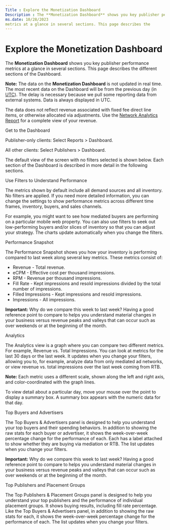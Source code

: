 ```yaml
---
Title : Explore the Monetization Dashboard
Description : The **Monetization Dashboard** shows you key publisher performance
ms.date: 10/28/2023
metrics at a glance in several sections. This page describes the
---
```



# Explore the Monetization Dashboard





The **Monetization Dashboard** shows you key publisher performance
metrics at a glance in several sections. This page describes the
different sections of the Dashboard.



<b>Note:</b> The data on the **Monetization
Dashboard** is not updated in real time. The most recent data on the
Dashboard will be from the previous day (in
<a href="http://en.wikipedia.org/wiki/Coordinated_Universal_Time"
class="xref" target="_blank">UTC</a>). The delay is necessary because we
pull some reporting data from external systems. Data is always displayed
in UTC.

The data does not reflect revenue associated with fixed fee direct line
items, or otherwise allocated via adjustments. Use the
<a href="network-analytics-report.md" class="xref">Network Analytics
Report</a> for a complete view of your revenue.



Get to the Dashboard

Publisher-only clients: Select
Reports 
\>  Dashboard.

All other clients: Select
Publishers
 \>  Dashboard.

The default view of the screen with no filters selected is shown below.
Each section of the Dashboard is described in more detail in the
following sections.

Use Filters to Understand Performance

The metrics shown by default include all demand sources and all
inventory. No filters are applied. If you need more detailed
information, you can change the settings to show performance metrics
across different time frames, inventory, buyers, and sales channels.

For example, you might want to see how mediated buyers are performing on
a particular mobile web property. You can also use filters to seek out
low-performing buyers and/or slices of inventory so that you can adjust
your strategy. The charts update automatically when you change the
filters.

Performance Snapshot

The Performance Snapshot shows you how
your inventory is performing compared to last week along several key
metrics. These metrics consist of:

- Revenue - Total revenue.
- eCPM - Effective cost per thousand
  impressions.
- RPM - Revenue per thousand
  impressions.
- Fill Rate - Kept impressions and
  resold impressions divided by the total number of impressions.
- Filled Impressions - Kept
  impressions and resold impressions.
- Impressions - All impressions.



<b>Important:</b> Why do we compare this week
to last week? Having a good reference point to compare to helps you
understand material changes in your business versus revenue peaks and
valleys that can occur such as over weekends or at the beginning of the
month.



Analytics

The Analytics view is a graph where
you can compare two different metrics. For example,
Revenue vs.
Total Impressions. You can look at
metrics for the last 30 days or the last week. It updates when you
change your filters, allowing you to, for example, analyze data from
only mediated ad networks, or view revenue vs. total impressions over
the last week coming from RTB.



<b>Note:</b> Each metric uses a different
scale, shown along the left and right axis, and color-coordinated with
the graph lines.



To view detail about a particular day, move your mouse over the point to
display a summary box. A summary box appears with the numeric data for
that day.

Top Buyers and Advertisers

The Top Buyers & Advertisers panel is
designed to help you understand your top buyers and their spending
behaviors. In addition to showing the raw stats for each buyer or
advertiser, it shows the week-over-week percentage change for the
performance of each. Each has a label attached to show whether they are
buying via mediation or RTB. The list updates when you change your
filters.



<b>Important:</b> Why do we compare this week
to last week? Having a good reference point to compare to helps you
understand material changes in your business versus revenue peaks and
valleys that can occur such as over weekends or at the beginning of the
month.



Top Publishers and Placement Groups

The Top Publishers & Placement Groups
panel is designed to help you understand your top publishers and the
performance of individual placement groups. It shows buying results,
including fill rate percentage. Like the Top
Buyers & Advertisers panel, in addition to showing the raw stats
for each, it shows the week-over-week percentage change for the
performance of each. The list updates when you change your filters.






